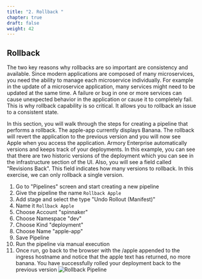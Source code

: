 ```yaml
---
title: "2. Rollback "
chapter: true
draft: false
weight: 42
---
```


## Rollback

The two key reasons why rollbacks are so important are consistency and available. Since modern applications are composed of many microservices, you need the ability to manage each microservice individually. For example in the update of a microservice application, many services might need to be updated at the same time. A failure or bug in one or more services can cause unexpected behavior in the application or cause it to completely fail. This is why rollback capability is so critical. It allows you to rollback an issue to a consistent state. 

In this section, you will walk through the steps for creating a pipeline that performs a rollback. The apple-app currently displays Banana. The rollback will revert the application to the previous version and you will now see Apple when you access the application. Armory Enterprise automatically versions and keeps track of your deployments. In this example, you can see that there are two historic versions of the deployment which you can see in the infrastructure section of the UI. Also, you will see a field called "Revisions Back". This field indicates how many versions to rollback. In this exercise, we can only rollback a single version.

1. Go to "Pipelines" screen and start creating a new pipeline
1. Give the pipeline the name `Rollback Apple`
2. Add stage and select the type "Undo Rollout (Manifest)"
3. Name it `Rollback Apple`
4. Choose Account "spinnaker"
5. Choose Namespace "dev"
6. Choose Kind "deployment"
7. Choose Name "apple-app"
8. Save Pipeline
9. Run the pipeline via manual execution
10. Once run, go back to the browser with the /apple appended to the ingress hostname and notice that the apple text has returned, no more banana. You have successfully rolled your deployment back to the previous version
![Rollback Pipeline](/images/armory-rollback-pipeline.png)